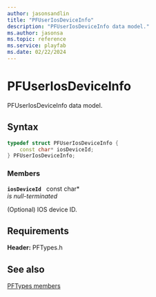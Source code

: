 ```yaml
---
author: jasonsandlin
title: "PFUserIosDeviceInfo"
description: "PFUserIosDeviceInfo data model."
ms.author: jasonsa
ms.topic: reference
ms.service: playfab
ms.date: 02/22/2024
---
```


# PFUserIosDeviceInfo  

PFUserIosDeviceInfo data model.  

## Syntax  
  
```cpp
typedef struct PFUserIosDeviceInfo {  
    const char* iosDeviceId;  
} PFUserIosDeviceInfo;  
```
  
### Members  
  
**`iosDeviceId`** &nbsp; const char*  
*is null-terminated*  
  
(Optional) IOS device ID.
  
  
## Requirements  
  
**Header:** PFTypes.h
  
## See also  
[PFTypes members](../pftypes_members.md)  

  
  

